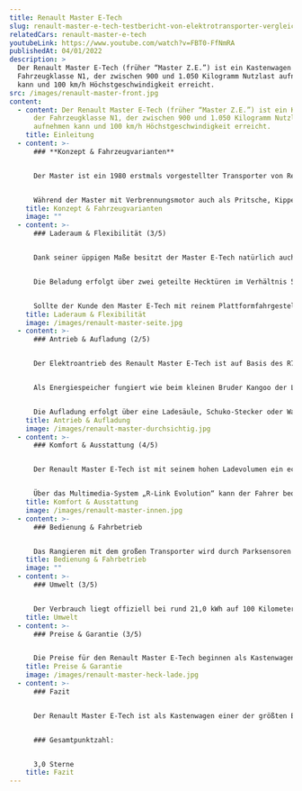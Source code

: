 ```yaml
---
title: Renault Master E-Tech
slug: renault-master-e-tech-testbericht-von-elektrotransporter-vergleich
relatedCars: renault-master-e-tech
youtubeLink: https://www.youtube.com/watch?v=FBT0-FfNmRA
publishedAt: 04/01/2022
description: >
  Der Renault Master E-Tech (früher “Master Z.E.”) ist ein Kastenwagen der
  Fahrzeugklasse N1, der zwischen 900 und 1.050 Kilogramm Nutzlast aufnehmen
  kann und 100 km/h Höchstgeschwindigkeit erreicht.
src: /images/renault-master-front.jpg
content:
  - content: Der Renault Master E-Tech (früher “Master Z.E.”) ist ein Kastenwagen
      der Fahrzeugklasse N1, der zwischen 900 und 1.050 Kilogramm Nutzlast
      aufnehmen kann und 100 km/h Höchstgeschwindigkeit erreicht.
    title: Einleitung
  - content: >-
      ### **Konzept & Fahrzeugvarianten**


      Der Master ist ein 1980 erstmals vorgestellter Transporter von Renault, der seit 2010 in der dritten Generation gebaut wird. Der Master III ist in Kooperation entwickelt worden und folglich das Schwestermodell des Opel Movano B sowie des Nissan NV400. 2018 wurde mit dem Master Z.E. („Zero Emission“) eine rein elektrische Version eingeführt, welche seitdem das größte Elektro-Modell von Renault darstellt. Inzwischen heisst das Fahrzeug Master E-Tech.


      Während der Master mit Verbrennungsmotor auch als Pritsche, Kipper, mit Kofferaufbau und zur Personenbeförderung („Combi“ und „Bus“) erhältlich ist, gibt es den Master Z.E. nur als Kastenwagen oder mit reinem Plattformfahrgestell für individuelle Aufbauten. Als Kastenwagen gibt es ihn in drei Längen: 5,08 Meter (L1), 5,58 Meter (L2) sowie ganze 6,27 Meter (L3). Bei der kurzen Version kann der Kunde außerdem zwischen zwei Höhen wählen: 2,31 Meter (H1) und 2,50 Meter (H2). Die längeren Modelle sind nur mit hoher Karosserie verfügbar. In der Fahrerkabine können bis zu drei Personen befördert werden, eine Doppelkabine ist in der Elektro-Variante leider nicht verfügbar.
    title: Konzept & Fahrzeugvarianten
    image: ""
  - content: >-
      ### Laderaum & Flexibilität (3/5)


      Dank seiner üppigen Maße besitzt der Master E-Tech natürlich auch innen viel Platz. So stehen selbst in der kleinsten Version (L1H1) bis zu 7,75 m³ Ladevolumen bei einer maximalen Ladelänge von 2,58 Meter zur Verfügung. Das größte Modell (L3H2) bietet ganze 12,48 m³ Raum für Ladung bei einer Ladelänge von 3,73 Meter. Bei der Zuladung verhält es sich entgegengesetzt: Die kleinste Version hat mit 1.053 Kilogramm die höchste Nutzlast, während der größte Master mit 900 Kilogramm am wenigsten Gewicht zuladen kann.


      Die Beladung erfolgt über zwei geteilte Hecktüren im Verhältnis 50:50 oder über eine seitliche Schiebetür rechts. Auch eine zweite Schiebetür ist gegen Aufpreis erhältlich. Die Höhe der Ladeschwelle variiert minimal im Bereich von 54 bis 56 Zentimeter über dem Boden. Dank einer Durchladehöhe am Heck von 1,63 Meter (H1) bis 1,82 Meter (H2) können auch sehr sperrige Güter einfach verstaut werden.


      Sollte der Kunde den Master E-Tech mit reinem Plattformfahrgestell kaufen, um einen individuellen Aufbau montieren zu lassen, hat er die Wahl zwischen zwei Radstand-Längen. Deren Nutzlast liegt bei 1.280 bzw. 1.302 Kilogramm, bei denen aber natürlich noch der zusätzliche Aufbau mit einberechnet werden muss.
    title: Laderaum & Flexibilität
    image: /images/renault-master-seite.jpg
  - content: >-
      ### Antrieb & Aufladung (2/5)


      Der Elektroantrieb des Renault Master E-Tech ist auf Basis des R75-Motors aus dem ZOE entwickelt und hat eine Leistung von 57 kW sowie ein maximales Drehmoment von 225 Nm. Die Kraftübertragung erfolgt über ein stufenloses Automatikgetriebe. Die Höchstgeschwindigkeit des Elektro-Transporters liegt bei 100 Km/h. 


      Als Energiespeicher fungiert wie beim kleinen Bruder Kangoo der Lithium-Ionen-Akku mit 33 kWh Ladekapazität. Damit soll der Master E-Tech per WLTP-Zyklus eine Reichweite von bis zu 120 Kilometer haben. Laut dem leider eher unrealistischen NEF-Zyklus soll das Fahrzeug bis zu 193 Kilometer weit fahren können.


      Die Aufladung erfolgt über eine Ladesäule, Schuko-Stecker oder Wallbox. Laut des Laderechners von Renault dauert eine 100%ige Aufladung zwischen knapp 6 Stunden (Ladestation mit 22kW (3x32A)) und fast 20 Stunden bei einer Schuko-Ladung mit 2,3kW (10A).
    title: Antrieb & Aufladung
    image: /images/renault-master-durchsichtig.jpg
  - content: >-
      ### Komfort & Ausstattung (4/5)


      Der Renault Master E-Tech ist mit seinem hohen Ladevolumen ein echter Packesel. Damit die Ladung gut gesichert werden kann, befinden sich neben einem rutschfesten Boden je nach Version auch acht bis zwölf Verzurrösen im Heck. Um die Beladung an verschiedenen Ladeplattformen zu vereinfachen, können die Hecktüren bis 270 Grad geöffnet werden, wo sie per Magnet an den Seitenwänden befestigt werden können.


      Über das Multimedia-System „R-Link Evolution“ kann der Fahrer bequem die Steuerung von Telefon, Navigation und Radio übernehmen. Dies ist über Touchscreen oder Spracheingabe möglich, um die Ablenkung beim Fahren zu minimieren. Eine Freisprechfunktion ermöglicht das Telefonieren ohne motorische Einschränkungen. Mit dem zusätzlich verfügbaren „MY Z.E. Connect“-Paket kann der Kunde außerdem online auf den Ladestatus des Fahrzeugs zugreifen und der “Z.E. Pass” ermöglicht den Zugriff auf bestimmte Ladestationen und das Zahlen per dazugehöriger Karte oder Smartphone-App.
    title: Komfort & Ausstattung
    image: /images/renault-master-innen.jpg
  - content: >-
      ### Bedienung & Fahrbetrieb


      Das Rangieren mit dem großen Transporter wird durch Parksensoren hinten sowie eine Rückfahrkamera erleichtert, welche über den Innenspiegel oder das Navigationssystem übertragen wird. Eine Berganfahrhilfe unterstützt den Fahrer außerdem beim Starten des Fahrzeugs an Steigungen. Ein Flottenmanagement-System ist leider nicht verfügbar.
    title: Bedienung & Fahrbetrieb
    image: ""
  - content: >-
      ### Umwelt (3/5)


      Der Verbrauch liegt offiziell bei rund 21,0 kWh auf 100 Kilometer. Dies scheint allerdings nur mit wenig Beladung und mit vorsichtigem Gasfuß möglich. Die WLTP-Reichweite von 120 Kilometer ergibt bei einer Akkukapazität einen ungefähren Energieverbrauch von 27,5 kWh auf 100 Kilometer. Bei 30 Cent pro kWh würden die Kosten auf 100 Kilometer also zwischen 6,30 Euro und 8,25 Euro liegen.
    title: Umwelt
  - content: >-
      ### Preise & Garantie (3/5)


      Die Preise für den Renault Master E-Tech beginnen als Kastenwagen bei 54.900 Euro netto für die Version “L1H1”. Ein detaillierte Preisliste ist leider nur auf Anfrage zu erhalten. Im Gegensatz zum Kangoo E-Tech ist hier die Batterie mit im Preis enthalten und muss nicht dazu gemietet werden. Auf Neufahrzeuge gibt Renault eine Garantie von 2 Jahren, welche gegen Aufpreis verlängert werden kann.
    title: Preise & Garantie
    image: /images/renault-master-heck-lade.jpg
  - content: >-
      ### Fazit


      Der Renault Master E-Tech ist als Kastenwagen einer der größten Elektrotransporter. Das üppige Raumvolumen und die großen Ladeöffnungen sind ideal, um sperrige Güter oder Möbel zu be- und entladen. So bietet sich der Master E-Tech als Fahrzeug für Umzugsunternehmen und Lieferdienste mit großen Waren an. Durch sein höheres Gewicht ist die Reichweite geringer als zum Beispiel beim Kangoo E-Tech, weshalb sich das Fahrzeug eher für kurze Strecken und den Stadtverkehr eignet. Praktische Ausstattungen zur Ladungssicherung und Kommunikation erleichtern die Arbeit bei der Fahrt und dem Warentransport.  


      ### Gesamtpunktzahl:


      3,0 Sterne
    title: Fazit
---
```

